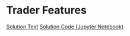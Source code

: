 # Trader Features

[Solution Text](https://github.com/polochanina/trader_features/blob/master/Solution_DT_Test2%20%D0%95%D0%B2%D0%B3%D0%B5%D0%BD%D0%B8%D1%8F.docx)
[Solution Code (Jupyter Notebook)](https://github.com/polochanina/trader_features/blob/master/Trader%20Feature%20Generation.ipynb)
 

